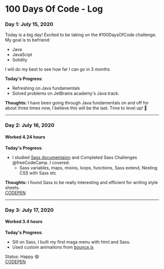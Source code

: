 # 100 Days Of Code - Log

### Day 1: July 15, 2020

Today is a big day! Excited to be taking on the #100DaysOfCode challenge.
My goal is to befriend:
* Java 
* JavaScipt
* Solidity

I will do my best to see how far I can go in 3 months

**Today's Progress**: 
* Refreshing on Java fundamentals
* Solved problems on JetBrains academy's Java track.  

**Thoughts:** I have been going through Java fundamentals on and off for about three times now, I believe this will be the last. Time to level up! :muscle:

---
### Day 2: July 16, 2020
#### Worked 4.24 hours
**Today's Progress**: 
* I studied [Sass documentaion](https://sass-lang.com/documentation/syntax) and Completed Sass Challenges @freeCodeCamp. I covered: 
  * Sass variables, maps, mixins, loops, functions, Sass extend, Nesting CSS with Sass etc

**Thoughts:** I found Sass to be really interesting and efficient for writing style sheets.   
[CODEPEN](https://codepen.io/abdulqadirfy/details/bGEmGda)

---
### Day 3: July 17, 2020
#### Worked 3.4 hours
**Today's Progress**: 
 * Sill on Sass, I built my first maga menu with html and Sass.   
 * Used custom animations from [bounce.js](http://bouncejs.com/)  
  
Status: Happy :smile:  
[CODEPEN](https://codepen.io/abdulqadirfy/pen/wvMQGrM)  
 
